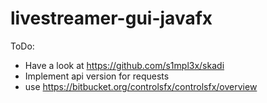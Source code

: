 # livestreamer-gui-javafx

ToDo: 
- Have a look at https://github.com/s1mpl3x/skadi
- Implement api version for requests
- use https://bitbucket.org/controlsfx/controlsfx/overview
